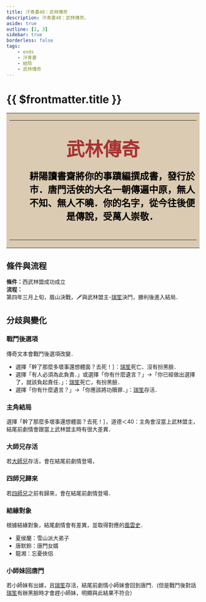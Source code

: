 ```yaml
---
title: 汗青書48：武林傳奇
description: 汗青書48：武林傳奇。
aside: true
outline: [2, 3]
sidebar: true
borderless: false
tags:
    - ends
    - 汗青書
    - 結局
    - 武林傳奇
---
```


# {{ $frontmatter.title }}

<table style="text-align:center;">
    <tr>
        <td WIDTH=565 BGCOLOR="#dacbb2">
            <hr><br>
            <font size="7" color="#a83232"><strong>&emsp;&emsp;武林傳奇&emsp;&emsp;</strong></font>
            <br>
            <br>
            <font size="5" color="000000">
            <strong>
            &emsp;&emsp;耕陽讀書齋將你的事蹟編撰成書，發行於<br>
            &emsp;&emsp;市．唐門活俠的大名一朝傳遍中原，無人<br>
            &emsp;&emsp;不知、無人不曉．你的名字，從今往後便<br>
            &emsp;&emsp;是傳說，受萬人崇敬．<br>
            <br>
            </strong>
            </font>
            <hr>
        </td>
    </tr>
</table>

## 條件與流程

<b>條件：</b>西武林盟成功成立<br>
<b>流程：</b><br>
第四年三月上旬，眉山決戰，🗡️與武林盟主-[瑞笙](/people/characters/special999)決鬥，勝利後進入結局．

## 分歧與變化

### 戰鬥後選項
傳奇文本會戰鬥後選項改變．
+ 選擇「幹了那麼多壞事還想體面？去死！］：[瑞笙](/people/characters/special999)死亡、沒有扮黑臉．
+ 選擇「有人必須為此負責．」或選擇「你有什麼遺言？」→「你已經做出選擇了，就該負起責任．」：[瑞笙](/people/characters/special999)死亡，有扮黑臉．
+ 選擇「你有什麼遺言？」→「你應該將功贖罪．」：[瑞笙](/people/characters/special999)存活．

### 主角結局
選擇「幹了那麼多壞事還想體面？去死！］，道德＜40：主角會沒當上武林盟主，結尾前劇情會跟當上武林盟主時有很大差異．

### 大師兄存活
若[大師兄](/people/characters/brother1)存活，會在結尾前劇情登場，

### 四師兄歸來
若[四師兄](/people/characters/brother4)之前有歸來，會在結尾前劇情登場．

### 結緣對象
根據結緣對象，結尾劇情會有差異，並取得對應的[風雲史](/event/achievements)．
+ <Girl5Icon>夏侯蘭</Girl5Icon>：<AchievementIcon :size="`small`" :no="`12`">雪山派大弟子</AchievementIcon>
+ <Girl0Icon>唐默鈴</Girl0Icon>：<AchievementIcon :size="`small`" :no="`13`">唐門女婿</AchievementIcon>
+ <Girl8Icon>龍湘</Girl8Icon>：<AchievementIcon :size="`small`" :no="`14`">忘憂俠侶</AchievementIcon>

### 小師妹回唐門
若<Girl0Icon>小師妹</Girl0Icon>有出嫁，且[瑞笙](/people/characters/special999)存活，結尾前劇情<Girl0Icon>小師妹</Girl0Icon>會回到唐門．(但是戰鬥後對話[瑞笙](/people/characters/special999)有辦黑臉時才會趕<Girl0Icon>小師妹</Girl0Icon>，明顯與此結果不符合）
